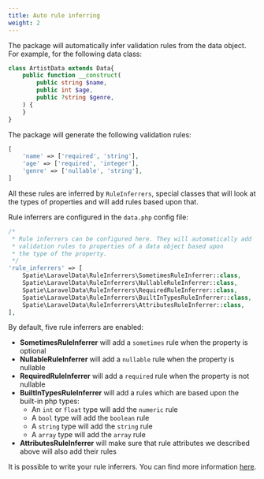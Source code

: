 ```yaml
---
title: Auto rule inferring
weight: 2
---
```


The package will automatically infer validation rules from the data object. For example, for the following data class:

```php
class ArtistData extends Data{
    public function __construct(
        public string $name,
        public int $age,
        public ?string $genre,
    ) {
    }
}
```

The package will generate the following validation rules:

```php
[
    'name' => ['required', 'string'],
    'age' => ['required', 'integer'],
    'genre' => ['nullable', 'string'],
]
```

All these rules are inferred by `RuleInferrers`, special classes that will look at the types of properties and will add rules based upon that.

Rule inferrers are configured in the `data.php` config file:

```php
/*
 * Rule inferrers can be configured here. They will automatically add
 * validation rules to properties of a data object based upon
 * the type of the property.
 */
'rule_inferrers' => [
    Spatie\LaravelData\RuleInferrers\SometimesRuleInferrer::class,
    Spatie\LaravelData\RuleInferrers\NullableRuleInferrer::class,
    Spatie\LaravelData\RuleInferrers\RequiredRuleInferrer::class,
    Spatie\LaravelData\RuleInferrers\BuiltInTypesRuleInferrer::class,
    Spatie\LaravelData\RuleInferrers\AttributesRuleInferrer::class,
],
```

By default, five rule inferrers are enabled:

- **SometimesRuleInferrer** will add a `sometimes` rule when the property is optional
- **NullableRuleInferrer** will add a `nullable` rule when the property is nullable
- **RequiredRuleInferrer** will add a `required` rule when the property is not nullable
- **BuiltInTypesRuleInferrer** will add a rules which are based upon the built-in php types:
    - An `int` or `float` type will add the `numeric` rule
    - A `bool` type will add the `boolean` rule
    - A `string` type will add the `string` rule
    - A `array` type will add the `array` rule
- **AttributesRuleInferrer** will make sure that rule attributes we described above will also add their rules

It is possible to write your rule inferrers. You can find more information [here](/docs/laravel-data/v4/advanced-usage/creating-a-rule-inferrer).
